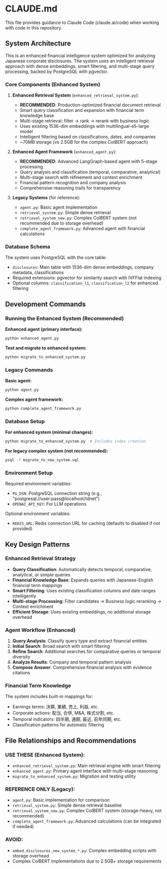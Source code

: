 # CLAUDE.md

This file provides guidance to Claude Code (claude.ai/code) when working with code in this repository.

## System Architecture

This is an enhanced financial intelligence system optimized for analyzing Japanese corporate disclosures. The system uses an intelligent retrieval approach with dense embeddings, smart filtering, and multi-stage query processing, backed by PostgreSQL with pgvector.

### Core Components (Enhanced System)

1. **Enhanced Retrieval System** (`enhanced_retrieval_system.py`):
   - **RECOMMENDED**: Production-optimized financial document retrieval
   - Smart query classification and expansion with financial term knowledge base
   - Multi-stage retrieval: filter → rank → rerank with business logic
   - Uses existing 1536-dim embeddings with multilingual-e5-large model
   - Intelligent filtering based on classifications, dates, and companies
   - ~70MB storage (vs 2.5GB for the complex ColBERT approach)

2. **Enhanced Agent Framework** (`enhanced_agent.py`):
   - **RECOMMENDED**: Advanced LangGraph-based agent with 5-stage processing
   - Query analysis and classification (temporal, comparative, analytical)
   - Multi-stage search with refinement and context enrichment
   - Financial pattern recognition and company analysis
   - Comprehensive reasoning trails for transparency

3. **Legacy Systems** (for reference):
   - `agent.py`: Basic agent implementation
   - `retrieval_system.py`: Simple dense retrieval
   - `retrieval_system_new.py`: Complex ColBERT system (not recommended due to storage overhead)
   - `complete_agent_framework.py`: Advanced agent with financial calculations

### Database Schema

The system uses PostgreSQL with the core table:
- `disclosures`: Main table with 1536-dim dense embeddings, company metadata, classifications
- Required extensions: pgvector for similarity search with IVFFlat indexing
- Optional columns: `classification_l1`, `classification_l2` for enhanced filtering

## Development Commands

### Running the Enhanced System (Recommended)

**Enhanced agent (primary interface):**
```bash
python enhanced_agent.py
```

**Test and migrate to enhanced system:**
```bash
python migrate_to_enhanced_system.py
```

### Legacy Commands

**Basic agent:**
```bash
python agent.py
```

**Complex agent framework:**
```bash
python complete_agent_framework.py
```

### Database Setup

**For enhanced system (minimal changes):**
```bash
python migrate_to_enhanced_system.py  # Includes index creation
```

**For legacy complex system (not recommended):**
```bash
psql -f migrate_to_new_system.sql
```

### Environment Setup

Required environment variables:
- `PG_DSN`: PostgreSQL connection string (e.g., "postgresql://user:pass@localhost/tdnet")
- `OPENAI_API_KEY`: For LLM operations

Optional environment variables:
- `REDIS_URL`: Redis connection URL for caching (defaults to disabled if not provided)

## Key Design Patterns

### Enhanced Retrieval Strategy
- **Query Classification**: Automatically detects temporal, comparative, analytical, or simple queries
- **Financial Knowledge Base**: Expands queries with Japanese-English financial term mappings
- **Smart Filtering**: Uses existing classification columns and date ranges intelligently
- **Multi-stage Processing**: Filter candidates → Business logic reranking → Context enrichment
- **Efficient Storage**: Uses existing embeddings, no additional storage overhead

### Agent Workflow (Enhanced)
1. **Query Analysis**: Classify query type and extract financial entities
2. **Initial Search**: Broad search with smart filtering
3. **Refine Search**: Additional searches for comparative queries or temporal diversity
4. **Analyze Results**: Company and temporal pattern analysis
5. **Compose Answer**: Comprehensive financial analysis with evidence citations

### Financial Term Knowledge
The system includes built-in mappings for:
- Earnings terms: 決算, 業績, 売上, 利益, etc.
- Corporate actions: 配当, 合併, M&A, 株式分割, etc.
- Temporal indicators: 四半期, 通期, 最近, 前年同期, etc.
- Classification patterns for automatic filtering

## File Relationships and Recommendations

### **USE THESE (Enhanced System):**
- `enhanced_retrieval_system.py`: Main retrieval engine with smart filtering
- `enhanced_agent.py`: Primary agent interface with multi-stage reasoning
- `migrate_to_enhanced_system.py`: Migration and testing utility

### **REFERENCE ONLY (Legacy):**
- `agent.py`: Basic implementation for comparison
- `retrieval_system.py`: Simple dense retrieval baseline
- `retrieval_system_new.py`: Complex ColBERT system (storage-heavy, not recommended)
- `complete_agent_framework.py`: Advanced calculations (can be integrated if needed)

### **AVOID:**
- `embed_disclosures_new_system_*.py`: Complex embedding scripts with storage overhead
- Complex ColBERT implementations due to 2.5GB+ storage requirements